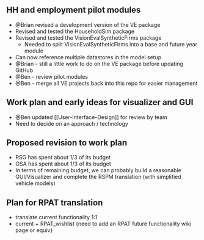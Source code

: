 ## HH and employment pilot modules
  - @Brian revised a development version of the VE package
  - Revised and tested the HouseholdSim package
  - Revised and tested the VisionEvalSyntheticFirms package
    - Needed to split VisionEvalSyntheticFirms into a base and future year module
  - Can now reference multiple datastores in the model setup
  - @Brian - still a little work to do on the VE package before updating GitHub
  - @Ben - review pilot modules
  - @Ben - merge all VE projects back into this repo for easier management

## Work plan and early ideas for visualizer and GUI
  - @Ben updated [[User-Interface-Design]] for review by team
  - Need to decide on an approach / technology

## Proposed revision to work plan
  - RSG has spent about 1/3 of its budget
  - OSA has spent about 1/3 of its budget
  - In terms of remaining budget, we can probably build a reasonable GUI/Visualizer and complete the RSPM translation (with simplified vehicle models)

## Plan for RPAT translation
 - translate current functionality 1:1
 - current + RPAT_wishlist {need to add an RPAT future functionality wiki page or equiv}


